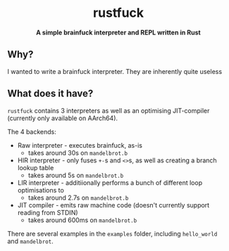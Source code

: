<h1 align="center">rustfuck</h1>
<div align="center">
 <strong>
  A simple brainfuck interpreter and REPL written in Rust
 </strong>
</div>

## Why?

I wanted to write a brainfuck interpreter. They are inherently quite useless

## What does it have?

`rustfuck` contains 3 interpreters as well as an optimising JIT-compiler (currently only available on AArch64).

The 4 backends:
* Raw interpreter - executes brainfuck, as-is
    * takes around 30s on `mandelbrot.b`
* HIR interpreter - only fuses `+-`s and `<>`s, as well as creating a branch lookup table
    * takes around 5s on `mandelbrot.b`
* LIR interpreter - additiionally performs a bunch of different loop optimisations to
    * takes around 2.7s on `mandelbrot.b`
* JIT compiler - emits raw machine code (doesn't currently support reading from STDIN)
    * takes around 600ms on `mandelbrot.b`

There are several examples in the `examples` folder, including `hello_world` and `mandelbrot`.